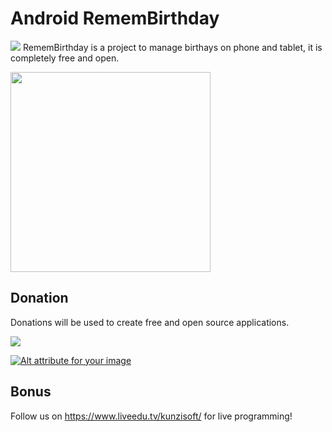 # Android RememBirthday

<img src="https://raw.githubusercontent.com/RememBirthday/master/art/logo.png"> RememBirthday is a project to manage birthays on phone and tablet, it is completely free and open.

<img src="https://raw.githubusercontent.com/Kunzisoft/RememBirthday/master/art/screen1.jpg" width="320">

## Donation

Donations will be used to create free and open source applications.

<a href="https://liberapay.com/Kunzisoft/donate"><img src="https://liberapay.com/assets/widgets/donate.svg"></a>

[![Alt attribute for your image](https://lh3.googleusercontent.com/d1aTMwN6NMJmcMdsz24h_J4JmH5aZ9lhbJdZWQ3VFne3VZxiUVPrYZ41qm1Zig2ha4lU4Wg_BSAE_w=w1920-h1200-no "")](https://youtube.streamlabs.com/UC_U4icXPFfgKo4IDSTSzBEQ "Kunzisoft Donation")

## Bonus
Follow us on https://www.liveedu.tv/kunzisoft/ for live programming!
